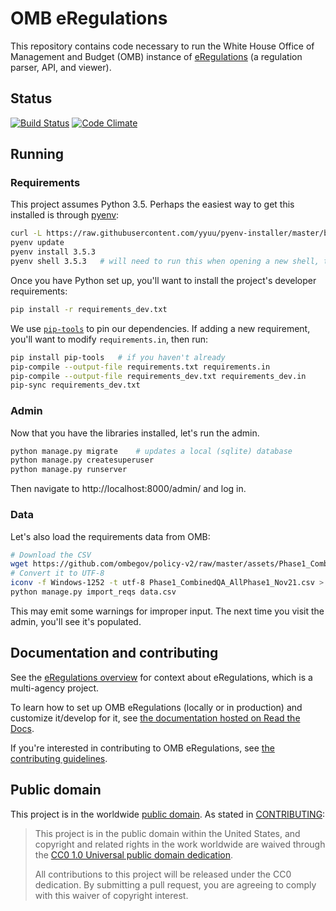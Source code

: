 # OMB eRegulations
This repository contains code necessary to run the White House Office of Management and Budget (OMB) instance of
[eRegulations](https://eregs.github.io) (a regulation parser, API, and viewer). 

## Status
[![Build Status](https://travis-ci.org/18F/omb-eregs.svg?branch=master)](https://travis-ci.org/18F/omb-eregs)
[![Code Climate](https://codeclimate.com/github/18F/omb-eregs/badges/gpa.svg)](https://codeclimate.com/github/18F/omb-eregs)

## Running

### Requirements
This project assumes Python 3.5. Perhaps the easiest way to get this installed
is through [pyenv](https://github.com/yyuu/pyenv):

```bash
curl -L https://raw.githubusercontent.com/yyuu/pyenv-installer/master/bin/pyenv-installer | bash
pyenv update
pyenv install 3.5.3
pyenv shell 3.5.3   # will need to run this when opening a new shell, too
```

Once you have Python set up, you'll want to install the project's developer
requirements:

```bash
pip install -r requirements_dev.txt
```

We use [`pip-tools`](https://github.com/nvie/pip-tools) to pin our
dependencies. If adding a new requirement, you'll want to modify
`requirements.in`, then run:

```bash
pip install pip-tools   # if you haven't already
pip-compile --output-file requirements.txt requirements.in
pip-compile --output-file requirements_dev.txt requirements_dev.in
pip-sync requirements_dev.txt
```

### Admin

Now that you have the libraries installed, let's run the admin.

```bash
python manage.py migrate    # updates a local (sqlite) database
python manage.py createsuperuser
python manage.py runserver
```

Then navigate to http://localhost:8000/admin/ and log in.

### Data

Let's also load the requirements data from OMB:

```bash
# Download the CSV
wget https://github.com/ombegov/policy-v2/raw/master/assets/Phase1_CombinedQA_AllPhase1_Nov21.csv
# Convert it to UTF-8
iconv -f Windows-1252 -t utf-8 Phase1_CombinedQA_AllPhase1_Nov21.csv > data.csv
python manage.py import_reqs data.csv
```

This may emit some warnings for improper input. The next time you visit the
admin, you'll see it's populated.

## Documentation and contributing

See the [eRegulations overview](https://eregs.github.io/) for context about eRegulations, which is a multi-agency project.

To learn how to set up OMB eRegulations (locally or in production) and customize it/develop for it, see [the documentation hosted on Read the Docs](https://readthedocs.org/projects/omb-eregs/).

If you're interested in contributing to OMB eRegulations, see [the contributing guidelines](CONTRIBUTING.md).

## Public domain

This project is in the worldwide [public domain](LICENSE.md). As stated in [CONTRIBUTING](CONTRIBUTING.md):

> This project is in the public domain within the United States, and copyright and related rights in the work worldwide are waived through the [CC0 1.0 Universal public domain dedication](https://creativecommons.org/publicdomain/zero/1.0/).
>
> All contributions to this project will be released under the CC0 dedication. By submitting a pull request, you are agreeing to comply with this waiver of copyright interest.
